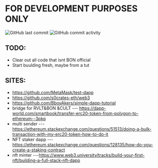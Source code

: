# FOR DEVELOPMENT PURPOSES ONLY
<img alt="GitHub last commit" src="https://img.shields.io/github/last-commit/s0crates-eth/web3?color=orange&label=s0c%20was%20here%3D%3E&style=plastic"> <img alt="GitHub commit activity" src="https://img.shields.io/github/commit-activity/y/s0crates-eth/web3?color=orange&label=commits%20so%20far%20%3D%3E&style=plastic">

## TODO:
- Clear out all code that isnt BON official
- Start buulding fresh, maybe from a tut

## SITES:
- https://github.com/MetaMask/test-dapp
- https://github.com/s0crates-eth/web3
- https://github.com/BboyAkers/simple-dapp-tutorial
- bridge for RVLT&BON &CULT --- https://dapp-world.com/smartbook/transfer-erc20-token-from-polygon-to-ethereum--3pkq
- multi sender ---  https://ethereum.stackexchange.com/questions/51513/doing-a-bulk-transaction-with-my-erc20-token-how-to-do-it
- NFT staker dapp --- https://ethereum.stackexchange.com/questions/128135/how-do-you-create-a-staking-contract
- nft minter ---https://www.web3.university/tracks/build-your-first-nft/building-a-full-stack-nft-dapp
